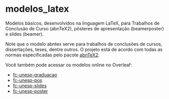 # modelos_latex
Modelos básicos, desenvolvidos na linguagem LaTeX, para Trabalhos de Conclusão de Curso (abnTeX2), pôsteres de apresentação (beamerposter) e slides (beamer). 

Note que o modelo abntex serve para trabalhos de conclusões de cursos, dissertações, teses, dentre outros. O projeto está de acordo com todas as normas especificadas pelo pacote <a href=http://www.abntex.net.br/>abnTeX2</a>.

Você também pode acessar os modelos online no Overleaf:
 * <a href=https://pt.overleaf.com/read/nfbywxbrtpqd>fc-unesp-graduacao</a>
 * <a href=https://pt.overleaf.com/read/vfwqmsqxhdhw>fc-unesp-pos</a>
 * <a href=https://pt.overleaf.com/read/shgmvctqfypt>fc-unesp-slides</a>
 * <a href=https://pt.overleaf.com/read/qdphrywznqqb>fc-unesp-poster</a>
